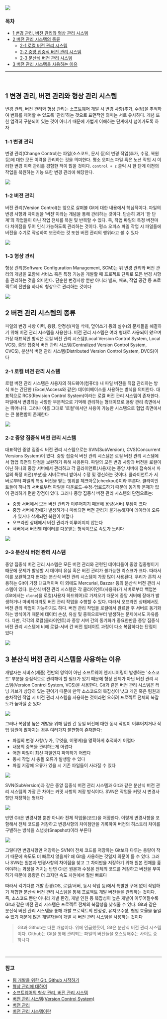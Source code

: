 <img src="https://ifh.cc/g/6MSjto.png" style="max-width: 100%" align="center">

<br>

### 목차

- [1 변경 관리, 버전 관리와 형상 관리 시스템](#1-변경-관리,-버전-관리와-형상-관리-시스템)
- [2 버전 관리 시스템의 종류](#2-버전-관리-시스템의-종류)
  - [2-1 로컬 버전 관리 시스템](#2-1-로컬-버전-관리-시스템)
  - [2-2 중앙 집중식 버전 관리 시스템](#2-2-중앙-집중식-버전-관리-시스템)
  - [2-3 분산식 버전 관리 시스템](#2-3-분산식-버전-관리-시스템)
- [3 버전 관리 시스템을 사용하는 이유](#3-버전-관리-시스템을-사용하는-이유)

---

<br>

## 1 변경 관리, 버전 관리와 형상 관리 시스템

변경 관리, 버전 관리와 형상 관리는 소프트웨어 개발 시 변경 사항(추가, 수정)을 추적하여 변화를 제어할 수 있도록 '관리'하는 것으로 표면적인 의미는 서로 유사하다. 개념 또한 엄격히 구분되어 있는 것이 아니기 때문에 가볍게 이해하는 단계에서 넘어가도록 하자

### 1-1 변경 관리

변경 관리(Change Control)는 파일(소스코드, 문서 등)의 변경 작업(추가, 수정, 복원 등)에 대한 모든 이력을 관리하는 것을 의미한다. 평소 오피스 파일 혹은 노션 작업 시 이러한 변경 이력 관리를 경험한 적이 많을 것이다. `control + z` 클릭 시 한 단계 이전의 작업을 복원하는 기능 또한 변경 관리에 해당한다.

<img src="https://ifh.cc/g/N0zMS2.jpg" style="max-width: 100%" align="center">

### 1-2 버전 관리

버전 관리(Version Control)는 앞으로 살펴볼 Git에 대한 내용에서 핵심적이다. 파일의 변경 사항과 차이점을 '버전'이라는 개념을 통해 관리하는 것이다. 단순히 과거 '한 단계'의 작업들이 아닌 작업 전체를 복원 및 반복할 수 있다. 즉, 작업 파일의 특정 버전마다 차이점을 두어 인식 가능하도록 관리하는 것이다. 평소 오피스 파일 작업 시 파일들에 버전을 수기로 작성하여 보관하는 것 또한 버전 관리의 행위라고 볼 수 있다

<img src="https://ifh.cc/g/zMv6DC.png" style="max-width: 100%" align="center">

### 1-3 형상 관리

형상 괸리(Software Configuration Management, SCM)는 위 변경 관리와 버전 관리의 개념을 포함해 서비스 혹은 특정 기능을 개발할 때 프로젝트 단위로 모든 변경 사항을 관리하는 것을 의미한다. 단순한 변경사항 뿐만 아니라 빌드, 배포, 작업 공간 등 프로젝트의 전반을 하나의 형상으로 관리하는 것이다

<img src="https://ifh.cc/g/9FfDfs.png" style="max-width: 100%" align="center">

<br>

## 2 버전 관리 시스템의 종류

파일의 변경 사항 이력, 용량, 안정성(파일 삭제, 덮어쓰기 등의 실수)의 문제들을 해결하기 위해 버전 관리 시스템을 사용한다. 버전 관리 시스템은 여러 형태로 사용되어 왔으며 가장 대표적인 방식은 로컬 버전 관리 시스템(Local Version Control System, Local VCS), 중앙 집중식 버전 관리 시스템(Centralized Version Control System, CVCS), 분산식 버전 관리 시스템(Distributed Version Control System, DVCS)이다

### 2-1 로컬 버전 관리 시스템

로컬 버전 관리 시스템은 사용자의 하드웨어(컴퓨터) 내 파일 버전을 직접 관리하는 방식 또는 간단한 (Excel/Access와 같은) 데이터베이스를 사용하는 방식을 의미한다. 대표적으로 RCS(Revision Control System)이라는 로컬 버전 관리 시스템이 존재한다. 파일에서 변경되는 사항만 부분적으로 기억해 관리하는 형태이므로 용량 관리 측면에서는 뛰어나다. 그러나 이름 그대로 '로컬'에서만 사용이 가능한 시스템으로 협업 측면에서는 큰 불편함이 존재한다

<img src="https://ifh.cc/g/pxyk6k.png" style="max-width: 100%" align="center">

### 2-2 중앙 집중식 버전 관리 시스템

대표적인 중앙 집중식 버전 관리 시스템으로는 SVN(SubVersion), CVS(Concurrent Versions System)이 있다. 중앙 집중식 버전 관리 시스템은 로컬 버전 관리 시스템에서 협업 측면의 단점을 보완하기 위해 사용된다. 파일의 모든 변경 사항과 버전을 로컬이 아닌 하나의 중앙 서버에서 관리하고 각 클라이언트(사용자)는 중앙 서버에 접속해서 파일의 특정 버전(부분)을 서버로부터 받아서 수정 및 갱신하는 것이다. 클라이언트가 서버로부터 파일의 특정 버전을 받는 행위를 체크아웃(checkout)이라 부른다. 클라이언트들이 하나의 서버로부터 파일을 다운로드-수정-업로드하기 때문에 동기화 문제가 없어 관리하기 편한 장점이 있다. 그러나 중앙 집중식 버전 관리 시스템의 단점으로는:

- 중앙 서버에서 모든 버전 관리가 이루어지기 때문에 용량(서버) 부담이 크다
- 중앙 서버에 장애가 발생하거나 마비되면 버전 관리가 불가능해지며 데이터에 오류가 있거나 삭제되면 복원이 어렵다
- 오프라인 상태에서 버전 관리가 이루어지지 않는다
- 서버에서 버전별 데이터를 다운받는 형식이므로 속도가 느리다

<img src="https://ifh.cc/g/Xl6nga.png" style="max-width: 100%" align="center">

### 2-3 분산식 버전 관리 시스템

중앙 집중식 버전 관리 시스템은 모든 버전 관리와 관련된 데이터들이 중앙 집중형이기 때문에 문제가 발생할 시 데이터 유실 혹은 버전 관리가 불가능한 리스크가 크다. 따라서 이를 보완하고자 현재는 분산식 버전 관리 시스템이 가장 많이 사용된다. 우리가 흔히 사용하는 Git이 가장 대표적이며 이 외에도 Mercurial, Bazzar 등의 분산식 버전 관리 시스템이 있다. 분산식 버전 관리 시스템은 각 클라이언트(사용자)가 서버로부터 백업본(Git에서는 `clone`)을 로컬(사용자 하드웨어)로 가져오기 때문에 중앙 서버에 장애가 발생하거나 마비되더라도 버전 관리 작업을 수행할 수 있다. 따라서 오프라인 상태에서도 버전 관리 작업이 가능하기도 하다. 버전 관리 작업을 로컬에서 완료한 후 서버로 동기화하는 방식이기 때문에 데이터 손상, 유실 및 중복으로부터 발생하는 문제에서도 자유롭다. 다만, 각각의 로컬(클라이언트)과 중앙 서버 간의 동기화가 중요한만큼 중앙 집중식 버전 관리 시스템에 비해 로컬-서버 간 버전 업데이트 과정이 다소 복잡하다는 단점이 있다

<img src="https://ifh.cc/g/GAFQQp.png" style="max-width: 100%" align="center">

<br>

## 3 분산식 버전 관리 시스템을 사용하는 이유

개발자는 서비스(제품) 전반의 영역이 아닌 소프트웨어 엔지니어링이 발생하는 '소스코드' 부분을 중점적으로 관리해야 할 필요가 있기 때문에 형상 전체가 아닌 버전 관리 시스템(Version Control System, VCS)을 사용한다. Git과 같은 버전 관리 시스템은 러닝 커브가 상당히 있는 편이기 때문에 만약 소스코드의 복잡성이 낮고 개인 혹은 팀원과 순차적인 작업 시 버전 관리 시스템을 사용하는 것이라면 오히려 프로젝트 전체의 복잡도가 높아질 순 있다

<img src="https://ifh.cc/g/Sf3ZAS.png" style="max-width: 100%" align="center">

그러나 복잡성 높은 개발을 위해 팀원 간 동일 버전에 대한 동시 작업이 이루어지거나 작업 팀원이 많아지는 경우 여러가지 불편함이 존재한다:

- 파일의 변경 사항(누가, 무엇을, 어떻게)을 명확하게 추적하기 어렵다
- 내용의 중복을 관리하는게 어렵다
- 어떤 파일이 최신 파일인지 파악하기 어렵다
- 동시 작업 시 충돌 오류가 발생할 수 있다
- 파일 저장에 오류가 있을 시 기존 파일들이 사라질 수 있다

<img src="https://ifh.cc/g/4OFgQf.png" style="max-width: 100%" align="center">

SVN(SubVersion)과 같은 중앙 집중식 버전 관리 시스템과 Git과 같은 분산식 버전 관리 시스템의 가장 큰 차이는 커밋 사항의 저장 방식이다. SVN은 작업물 커밋 시 변경사항만 저장하는 형태다

<img src="https://ifh.cc/g/lDHnyO.jpg" style="max-width: 100%" align="center">

반면 Git은 변경사항 뿐만 아니라 전체 작업물(코드)을 저장한다. 이렇게 변경사항을 포함해서 전체 코드를 저장하고 변경사항의 차이점만을 기록하여 버전의 히스토리 차이를 구별하는 방식을 스냅샷(Snapshot)이라 부른다

<img src="https://ifh.cc/g/PBl0pF.jpg" style="max-width: 100%" align="center">

그렇다면 변경사항만 저장하는 SVN이 전체 코드를 저장하는 Git보다 다루는 용량이 작기 때문에 속도도 더 빠르지 않을까? 왜 Git을 사용하는 것일지 의문이 들 수 있다. 그러나 SVN는 원본과 변경사항의 차이점을 찾고 그 차이만을 저장하기 위해 원본 전체를 훑어야하는 과정을 거치는 반면 Git은 원본과 수정본 전체의 코드를 저장하고 버전을 부여하기 때문에 용량은 더 크지만 속도 차원에서 훨씬 빠르다

따라서 각기다른 개발 환경(OS, 로컬/서버, 동시 작업 등)에서 특별한 구애 없이 작업하기 적합한 분산식 버전 관리 시스템을 통해 프로젝트 개발 버전들을 관리하는 것이다. 즉, 소스코드 뿐만 아니라 개발 환경, 개발 인원 등 복잡성이 높은 개발이 이루어질수록 Git과 같은 버전 관리 시스템은 프로젝트 전체의 복잡성을 낮춰줄 수 있다. Git과 같은 분산식 버전 관리 시스템을 통해 개발 프로젝트의 안정성, 유지보수성, 협업 효율을 높일 수 있기 때문에 많은 개발자들이 개발 시 버전 관리 시스템을 사용하는 것이다

> Git과 Github는 다른 개념이다. 위에 언급했듯이, Git은 분산식 버전 관리 시스템이다. Github는 Git을 통해 관리되는 파일의 버전들을 호스팅해주는 사이트 중 하나다

<br>

---

### 참고

- [팀 개발을 위한 Git, Github 시작하기](http://www.yes24.com/Product/Goods/85382769)
- [형상 관리에 대하여](https://sujinnaljin.medium.com/software-engineering-%ED%98%95%EC%83%81-%EA%B4%80%EB%A6%AC%EC%97%90-%EB%8C%80%ED%95%98%EC%97%AC-932d14f6f341)
- [소프트웨어의 형상 관리, 버전 관리 시스템](https://imgeeae.tistory.com/5)
- [버전 관리 시스템(Version Control System)](https://heekangpark.github.io/git/vcs)
- [버전 관리](https://taesung1993.tistory.com/89)
- [버전 관리 시스템이란](https://yoongrammer.tistory.com/17)
